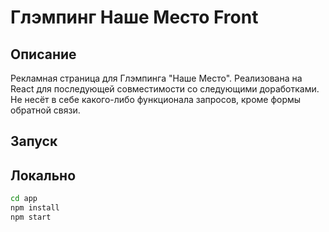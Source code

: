 # Глэмпинг Наше Место Front

## Описание

Рекламная страница для Глэмпинга "Наше Место". Реализована на React для последующей совместимости со следующими доработками. Не несёт в себе какого-либо функционала запросов, кроме формы обратной связи.

## Запуск

## Локально

```sh
cd app
npm install
npm start
```
